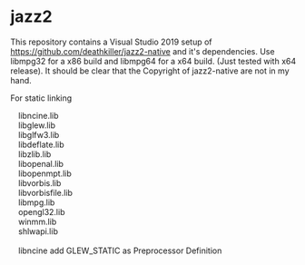 # jazz2

This repository contains a Visual Studio 2019 setup of https://github.com/deathkiller/jazz2-native and it's dependencies. Use libmpg32 for a x86 build and libmpg64 for a x64 build. (Just tested with x64 release). It should be clear that the Copyright of jazz2-native are not in my hand.

For static linking

&emsp;libncine.lib<br/>
&emsp;libglew.lib<br/>
&emsp;libglfw3.lib<br/>
&emsp;libdeflate.lib<br/>
&emsp;libzlib.lib<br/>
&emsp;libopenal.lib<br/>
&emsp;libopenmpt.lib<br/>
&emsp;libvorbis.lib<br/>
&emsp;libvorbisfile.lib<br/>
&emsp;libmpg.lib<br/>
&emsp;opengl32.lib<br/>
&emsp;winmm.lib<br/>
&emsp;shlwapi.lib<br/>
&emsp;<br/>
&emsp;libncine add GLEW_STATIC as Preprocessor Definition<br/>
